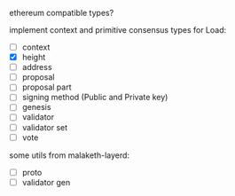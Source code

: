 ethereum compatible types?

implement context and primitive consensus types for Load:

- [ ] context
- [x] height
- [ ] address
- [ ] proposal
- [ ] proposal part
- [ ] signing method (Public and Private key)
- [ ] genesis
- [ ] validator
- [ ] validator set
- [ ] vote

some utils from malaketh-layerd:

- [ ] proto
- [ ] validator gen
